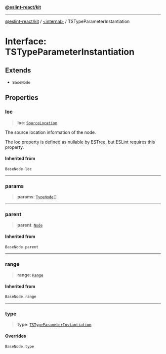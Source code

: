 [**@eslint-react/kit**](../../README.md)

***

[@eslint-react/kit](../../README.md) / [\<internal\>](../README.md) / TSTypeParameterInstantiation

# Interface: TSTypeParameterInstantiation

## Extends

- `BaseNode`

## Properties

### loc

> **loc**: [`SourceLocation`](SourceLocation.md)

The source location information of the node.

The loc property is defined as nullable by ESTree, but ESLint requires this property.

#### Inherited from

`BaseNode.loc`

***

### params

> **params**: [`TypeNode`](../type-aliases/TypeNode.md)[]

***

### parent

> **parent**: [`Node`](../type-aliases/Node.md)

#### Inherited from

`BaseNode.parent`

***

### range

> **range**: [`Range`](../type-aliases/Range.md)

#### Inherited from

`BaseNode.range`

***

### type

> **type**: [`TSTypeParameterInstantiation`](../README.md#tstypeparameterinstantiation)

#### Overrides

`BaseNode.type`
